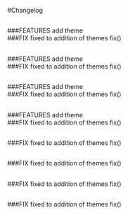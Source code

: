 #Changelog   
##   
###FEATURES
    add theme   
###FIX
    fixed to addition of themes fix()
   
##   
###FEATURES
    add theme   
###FIX
    fixed to addition of themes fix()
   
##   
###FEATURES
    add theme   
###FIX
    fixed to addition of themes fix()
   
##   
###FEATURES
    add theme   
###FIX
    fixed to addition of themes fix()
   
##   
###FIX
    fixed to addition of themes fix()
   
##   
###FIX
    fixed to addition of themes fix()
   
##   
###FIX
    fixed to addition of themes fix()
   
##   
###FIX
    fixed to addition of themes fix()
   
##
   
##
